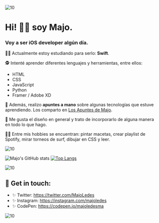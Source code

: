 

![10](https://user-images.githubusercontent.com/55170175/114474409-87dd6800-9bcc-11eb-9ca0-538bd30ae29b.png)

# Hi! 👋🏼 soy Majo. 

###  Voy a ser iOS developer algún día. 


💪🏼 Actualmente estoy estudiando para serlo: **Swift**.

🕵 Intenté aprender diferentes lenguajes y herramientas, entre ellos: 
* HTML
* CSS
* JavaScript
* Python
* Framer / Adobe XD

💖 Además, realizo **apuntes a mano** sobre algunas tecnologías que estuve aprendiendo.
 Los comparto en [Los Apuntes de Majo](http://losapuntesdemajo.now.sh). 
 
🌸 Me gusta el diseño en general y trato de incorporarlo de alguna manera en todo lo que hago.

👩🏻 Entre mis hobbies se encuentran: pintar macetas, crear playlist de Spotify, mirar torneos de surf, dibujar en CSS y leer.


![10](https://user-images.githubusercontent.com/55170175/114474409-87dd6800-9bcc-11eb-9ca0-538bd30ae29b.png)



![Majo's GitHub stats](https://github-readme-stats.vercel.app/api?username=majoledesma&hide=contribs,prs&theme=buefy&show_icons=true) [![Top Langs](https://github-readme-stats.vercel.app/api/top-langs/?username=majoledesma&layout=compact&theme=buefy)](https://github.com/majoledesma/github-readme-stats)



![10](https://user-images.githubusercontent.com/55170175/114474409-87dd6800-9bcc-11eb-9ca0-538bd30ae29b.png)


## 🖤 Get in touch: 
* ✨ Twitter: https://twitter.com/MajoLedes
* ✨ Instagram: https://instagram.com/majoledes
* ✨ CodePen: https://codepen.io/majoledesma


![10](https://user-images.githubusercontent.com/55170175/114474409-87dd6800-9bcc-11eb-9ca0-538bd30ae29b.png)


<!--
**majoledesma/majoledesma** is a ✨ _special_  repository because its `README.md` (this file) appears on your GitHub profile.
